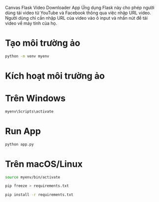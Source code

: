 Canvas Flask Video Downloader App
Ứng dụng Flask này cho phép người dùng tải video từ YouTube và Facebook thông qua việc nhập URL video. Người dùng chỉ cần nhập URL của video vào ô input và nhấn nút để tải video về máy tính của họ.

# Tạo môi trường ảo
```bash
python -m venv myenv
```
# Kích hoạt môi trường ảo
# Trên Windows
```bash
myenv\Scripts\activate
```

# Run App
```bash
python app.py
```

# Trên macOS/Linux
```bash
source myenv/bin/activate
```

```bash
pip freeze > requirements.txt
```

```bash
pip install -r requirements.txt
```